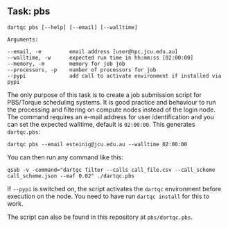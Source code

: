 ## Task: pbs

```
dartqc pbs [--help] [--email] [--walltime]

Arguments:

--email, -e         email address [user@hpc.jcu.edu.au]
--walltime, -w      expected run time in hh:mm:ss [02:00:00]
--memory, -m        memory for job job
--processors, -p    number of processors for job
--pypi              add call to activate environment if installed via pypi
```

The only purpose of this task is to create a job submission script for PBS/Torque scheduling systems. It is good practice and behaviour  to run the processing and filtering on compute nodes instead of the login node. The command requires an e-mail address for user identification and you can set the expected walltime, default is `02:00:00`. This generates `dartqc.pbs`:

`dartqc pbs --email esteinig@jcu.edu.au --walltime 02:00:00`

You can then run any command like this:

`qsub -v -command="dartqc filter --calls call_file.csv --call_scheme call_scheme.json --maf 0.02" ./dartqc.pbs`


If `--pypi` is switched on, the script activates the `dartqc` environment before execution on the node. You need to have run `dartqc install` for this to work. 

The script can also be found in this repository at `pbs/dartqc.pbs`.
